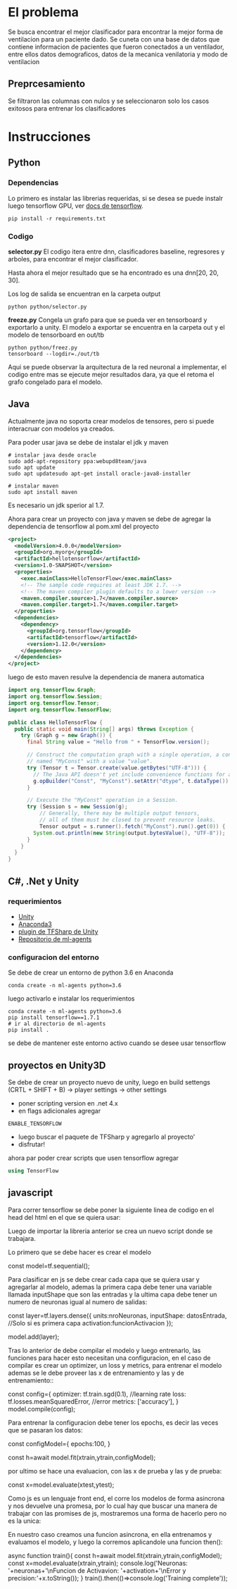 # El problema
Se busca encontrar el mejor clasificador para encontrar la mejor forma de ventilacion para un paciente dado. Se cuneta con una base de datos que contiene informacion de pacientes que fueron conectados a un ventilador, entre ellos datos demograficos, datos de la mecanica venilatoria y modo de ventilacion

## Preprcesamiento
Se filtraron las columnas con nulos y se seleccionaron solo los casos exitosos para entrenar los clasificadores

# Instrucciones
## Python
### Dependencias
Lo primero es instalar las librerias requeridas, si se desea se puede instalr luego tensorflow GPU, ver [docs de tensorflow](https://www.tensorflow.org/install/).

```
pip install -r requirements.txt
```

### Codigo
**selector.py**
El codigo itera entre dnn, clasificadores baseline, regresores y arboles, para encontrar el mejor clasificador.

Hasta ahora el mejor resultado que se ha encontrado es una dnn[20, 20, 30].

Los log de salida se encuentran en la carpeta output

```
python python/selector.py
```

**freeze.py**
Congela un grafo para que se pueda ver en tensorboard y exportarlo a unity. El modelo a exportar se encuentra en la carpeta out y el modelo de tensorboard en out/tb

```
python python/freez.py
tensorboard --logdir=./out/tb
```

Aqui se puede observar la arquitectura de la red neuronal a implementar, el codigo entre mas se ejecute mejor resultados dara, ya que el retoma el grafo congelado para el modelo.

## Java
Actualmente java no soporta crear modelos de tensores, pero si puede
interacruar con modelos ya creados.

Para poder usar java se debe de instalar el jdk y maven
``` shell
# instalar java desde oracle
sudo add-apt-repository ppa:webupd8team/java
sudo apt update
sudo apt updatesudo apt-get install oracle-java8-installer

# instalar maven
sudo apt install maven
```
Es necesario un jdk sperior al 1.7.

Ahora para crear un proyecto con java y maven se debe de agregar la dependencia de tensorflow al pom.xml del proyecto

``` xml
<project>
  <modelVersion>4.0.0</modelVersion>
  <groupId>org.myorg</groupId>
  <artifactId>hellotensorflow</artifactId>
  <version>1.0-SNAPSHOT</version>
  <properties>
    <exec.mainClass>HelloTensorFlow</exec.mainClass>
    <!-- The sample code requires at least JDK 1.7. -->
    <!-- The maven compiler plugin defaults to a lower version -->
    <maven.compiler.source>1.7</maven.compiler.source>
    <maven.compiler.target>1.7</maven.compiler.target>
  </properties>
  <dependencies>
    <dependency>
      <groupId>org.tensorflow</groupId>
      <artifactId>tensorflow</artifactId>
      <version>1.12.0</version>
    </dependency>
  </dependencies>
</project>
```

luego de esto maven resulve la dependencia de manera automatica
``` java
import org.tensorflow.Graph;
import org.tensorflow.Session;
import org.tensorflow.Tensor;
import org.tensorflow.TensorFlow;

public class HelloTensorFlow {
  public static void main(String[] args) throws Exception {
    try (Graph g = new Graph()) {
      final String value = "Hello from " + TensorFlow.version();

      // Construct the computation graph with a single operation, a constant
      // named "MyConst" with a value "value".
      try (Tensor t = Tensor.create(value.getBytes("UTF-8"))) {
        // The Java API doesn't yet include convenience functions for adding operations.
        g.opBuilder("Const", "MyConst").setAttr("dtype", t.dataType()).setAttr("value", t).build();
      }

      // Execute the "MyConst" operation in a Session.
      try (Session s = new Session(g);
          // Generally, there may be multiple output tensors,
          // all of them must be closed to prevent resource leaks.
          Tensor output = s.runner().fetch("MyConst").run().get(0)) {
        System.out.println(new String(output.bytesValue(), "UTF-8"));
      }
    }
  }
}
```
## C#, .Net y Unity
### requerimientos
- [Unity](https://unity3d.com)
- [Anaconda3](https://www.anaconda.com/)
- [plugin de TFSharp de Unity](https://s3.amazonaws.com/unity-ml-agents/0.5/TFSharpPlugin.unitypackage)
- [Repositorio de ml-agents](https://github.com/Unity-Technologies/ml-agents)

### configuracion del entorno
Se debe de crear un entorno de python 3.6 en Anaconda
```
conda create -n ml-agents python=3.6
```
luego activarlo e instalar los requerimientos
```
conda create -n ml-agents python=3.6
pip install tensorflow==1.7.1
# ir al directorio de ml-agents
pip install .
```
se debe de mantener este entorno activo cuando se desee usar tensorflow

## proyectos en Unity3D
Se debe de crear un proyecto nuevo de unity, luego en build settengs (CRTL + SHIFT + B) -> player settings -> other settings

- poner scripting version en .net 4.x
- en flags adicionales agregar
```
ENABLE_TENSORFLOW
```
- luego buscar el paquete de TFSharp y agregarlo al proyecto'
- disfrutar!

ahora par poder crear scripts que usen tensorflow agregar
``` C#
using TensorFlow
```
## javascript

Para correr tensorflow se debe poner la siguiente linea de codigo en el head del html en el que se quiera usar:

<script src="https://cdn.jsdelivr.net/npm/@tensorflow/tfjs@0.13.3/dist/tf.min.js"> </script>

Luego de importar la libreria anterior se crea un nuevo script donde se trabajara.

Lo primero que se debe hacer es crear el modelo

const model=tf.sequential();

Para clasificar en js se debe crear cada capa que se quiera usar y agregarlar al modelo, ademas la primera capa debe tener una variable llamada inputShape que son las entradas y la ultima capa debe tener un numero de neuronas igual al numero de salidas:

const layer=tf.layers.dense({
    units:nroNeuronas,
    inputShape: datosEntrada, //Solo si es primera capa
    activation:funcionActivacion
});

model.add(layer);

Tras lo anterior de debe compilar el modelo y luego entrenarlo, las funciones para hacer esto necesitan una configuracion, en el caso de compilar es crear un optimizer, un loss y metrics, para entrenar el modelo ademas se le debe proveer las x de entrenamiento y las y de entrenamiento::

const config={
    optimizer: tf.train.sgd(0.1), //learning rate
    loss: tf.losses.meanSquaredError, //error
    metrics: ['accuracy'],
}
model.compile(config);

Para entrenar la configuracion debe tener los epochs, es decir las veces que se pasaran los datos:

const configModel={
    epochs:100,
}

const h=await model.fit(xtrain,ytrain,configModel);

por ultimo se hace una evaluacion, con las x de prueba y las y de prueba:

const x=model.evaluate(xtest,ytest);

Como js es un lenguaje front end, el corre los modelos de forma asincrona y nos devuelve una promesa, por lo cual hay que buscar una manera de trabajar con las promises de js, mostraremos una forma de hacerlo pero no es la unica:

En nuestro caso creamos una funcion asincrona, en ella entrenamos y evaluamos el modelo, y luego la corremos aplicandole una funcion then():

async function train(){
        const h=await model.fit(xtrain,ytrain,configModel);
        const x=model.evaluate(xtrain,ytrain);
        console.log('Neuronas: '+neuronas+'\nFuncion de Activavion: '+activation+'\nError y precision:'+x.toString());
}
train().then(()=>console.log('Training complete'));
